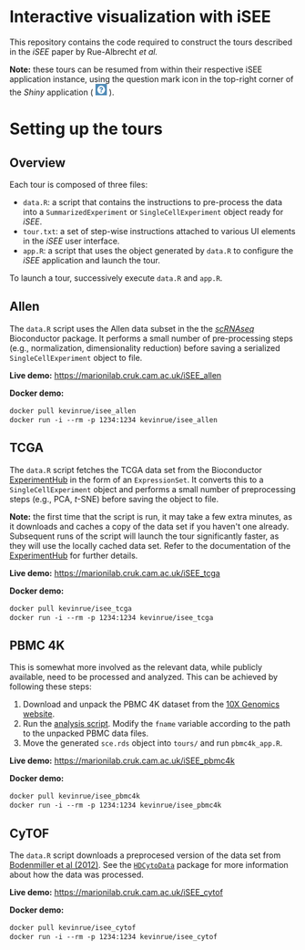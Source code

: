 # Interactive visualization with iSEE

This repository contains the code required to construct the tours described in the _iSEE_ paper by Rue-Albrecht _et al._

**Note:** these tours can be resumed from within their respective iSEE application instance, using the question mark icon in the top-right corner of the _Shiny_ application ( <img src=img/help.png height="20" width="20"> ).

# Setting up the tours

## Overview

Each tour is composed of three files:

- `data.R`: a script that contains the instructions to pre-process the data into a `SummarizedExperiment` or `SingleCellExperiment` object ready for _iSEE_.
- `tour.txt`: a set of step-wise instructions attached to various UI elements in the _iSEE_ user interface.
- `app.R`: a script that uses the object generated by `data.R` to configure the _iSEE_ application and launch the tour.

To launch a tour, successively execute `data.R` and `app.R`.

## Allen

The `data.R` script uses the Allen data subset in the the [_scRNAseq_](http://bioconductor.org/packages/release/data/experiment/html/scRNAseq.html) Bioconductor package.
It performs a small number of pre-processing steps (e.g., normalization, dimensionality reduction) before saving a serialized `SingleCellExperiment` object to file.

**Live demo:** https://marionilab.cruk.cam.ac.uk/iSEE_allen

**Docker demo:**
```
docker pull kevinrue/isee_allen
docker run -i --rm -p 1234:1234 kevinrue/isee_allen
```

## TCGA

The `data.R` script fetches the TCGA data set from the Bioconductor [ExperimentHub](http://bioconductor.org/packages/release/bioc/html/ExperimentHub.html) in the form of an `ExpressionSet`.
It converts this to a `SingleCellExperiment` object and performs a small number of preprocessing steps (e.g., PCA, _t_-SNE) before saving the object to file.

**Note:** the first time that the script is run, it may take a few extra minutes, as it downloads and caches a copy of the data set if you haven't one already. 
Subsequent runs of the script will launch the tour significantly faster, as they will use the locally cached data set. 
Refer to the documentation of the [ExperimentHub](http://bioconductor.org/packages/release/bioc/html/ExperimentHub.html) for further details.

**Live demo:** https://marionilab.cruk.cam.ac.uk/iSEE_tcga

**Docker demo:**
```
docker pull kevinrue/isee_tcga
docker run -i --rm -p 1234:1234 kevinrue/isee_tcga
```

## PBMC 4K

This is somewhat more involved as the relevant data, while publicly available, need to be processed and analyzed.
This can be achieved by following these steps:

1. Download and unpack the PBMC 4K dataset from the [10X Genomics website](http://cf.10xgenomics.com/samples/cell-exp/2.1.0/pbmc4k/pbmc4k_raw_gene_bc_matrices.tar.gz).
2. Run the [analysis script](https://github.com/MarioniLab/EmptyDrops2017/tree/master/analysis/pbmc4k/analysis.Rmd).
Modify the `fname` variable according to the path to the unpacked PBMC data files.
3. Move the generated `sce.rds` object into `tours/` and run `pbmc4k_app.R`.

**Live demo:** https://marionilab.cruk.cam.ac.uk/iSEE_pbmc4k

**Docker demo:**
```
docker pull kevinrue/isee_pbmc4k
docker run -i --rm -p 1234:1234 kevinrue/isee_pbmc4k
```

## CyTOF

The `data.R` script downloads a preprocesed version of the data set from [Bodenmiller et al (2012)](https://www.nature.com/articles/nbt.2317). 
See the [`HDCytoData`](http://bioconductor.org/packages/HDCytoData/) package for more information about how the data was processed. 

**Live demo:** https://marionilab.cruk.cam.ac.uk/iSEE_cytof

**Docker demo:**
```
docker pull kevinrue/isee_cytof
docker run -i --rm -p 1234:1234 kevinrue/isee_cytof
```
